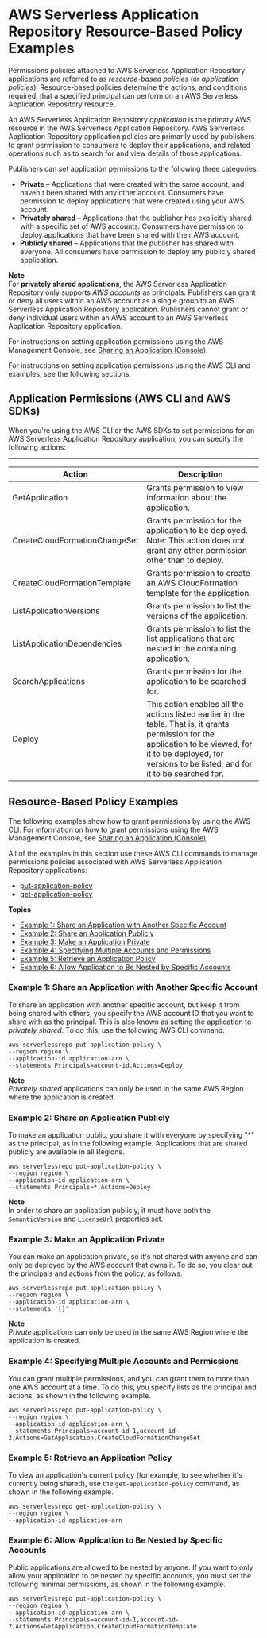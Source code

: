 # AWS Serverless Application Repository Resource\-Based Policy Examples<a name="security_iam_resource-based-policy-examples"></a>

Permissions policies attached to AWS Serverless Application Repository applications are referred to as *resource\-based policies* \(or *application policies*\)\. Resource\-based policies determine the actions, and conditions required, that a specified principal can perform on an AWS Serverless Application Repository resource\.

An AWS Serverless Application Repository *application* is the primary AWS resource in the AWS Serverless Application Repository\. AWS Serverless Application Repository application policies are primarily used by publishers to grant permission to consumers to deploy their applications, and related operations such as to search for and view details of those applications\.

Publishers can set application permissions to the following three categories:
+ **Private** – Applications that were created with the same account, and haven't been shared with any other account\. Consumers have permission to deploy applications that were created using your AWS account\.
+ **Privately shared** – Applications that the publisher has explicitly shared with a specific set of AWS accounts\. Consumers have permission to deploy applications that have been shared with their AWS account\.
+ **Publicly shared** – Applications that the publisher has shared with everyone\. All consumers have permission to deploy any publicly shared application\.

**Note**  
For **privately shared applications**, the AWS Serverless Application Repository only supports *AWS accounts* as principals\. Publishers can grant or deny all users within an AWS account as a single group to an AWS Serverless Application Repository application\. Publishers cannot grant or deny individual users within an AWS account to an AWS Serverless Application Repository application\.

For instructions on setting application permissions using the AWS Management Console, see [Sharing an Application \(Console\)](serverlessrepo-how-to-publish.md#share-application)\.

For instructions on setting application permissions using the AWS CLI and examples, see the following sections\.

## Application Permissions \(AWS CLI and AWS SDKs\)<a name="application-permissions"></a>

When you're using the AWS CLI or the AWS SDKs to set permissions for an AWS Serverless Application Repository application, you can specify the following actions:


****  

| Action | Description | 
| --- | --- | 
| GetApplication |  Grants permission to view information about the application\.  | 
| CreateCloudFormationChangeSet |  Grants permission for the application to be deployed\. Note: This action does *not* grant any other permission other than to deploy\.  | 
| CreateCloudFormationTemplate |  Grants permission to create an AWS CloudFormation template for the application\.  | 
| ListApplicationVersions | Grants permission to list the versions of the application\. | 
| ListApplicationDependencies | Grants permission to list the list applications that are nested in the containing application\. | 
| SearchApplications | Grants permission for the application to be searched for\. | 
| Deploy |  This action enables all the actions listed earlier in the table\. That is, it grants permission for the application to be viewed, for it to be deployed, for versions to be listed, and for it to be searched for\.  | 

## Resource\-Based Policy Examples<a name="access-control-resource-based-examples"></a>

The following examples show how to grant permissions by using the AWS CLI\. For information on how to grant permissions using the AWS Management Console, see [Sharing an Application \(Console\)](serverlessrepo-how-to-publish.md#share-application)\.

All of the examples in this section use these AWS CLI commands to manage permissions policies associated with AWS Serverless Application Repository applications:
+ [put\-application\-policy](https://docs.aws.amazon.com/cli/latest/reference/serverlessrepo/put-application-policy.html)
+ [get\-application\-policy](https://docs.aws.amazon.com/cli/latest/reference/serverlessrepo/get-application-policy.html)

**Topics**
+ [Example 1: Share an Application with Another Specific Account](#access-control-resource-based-example-share-with-specific-account)
+ [Example 2: Share an Application Publicly](#access-control-resource-based-example-share-publicly)
+ [Example 3: Make an Application Private](#access-control-resource-based-example-make-private)
+ [Example 4: Specifying Multiple Accounts and Permissions](#access-control-resource-based-example-multiple-permissions)
+ [Example 5: Retrieve an Application Policy](#access-control-resource-based-example-retrieve-app-policy)
+ [Example 6: Allow Application to Be Nested by Specific Accounts](#access-control-resource-based-example-nest-app-policy)

### Example 1: Share an Application with Another Specific Account<a name="access-control-resource-based-example-share-with-specific-account"></a>

To share an application with another specific account, but keep it from being shared with others, you specify the AWS account ID that you want to share with as the principal\. This is also known as setting the application to *privately shared*\. To do this, use the following AWS CLI command\.

```
aws serverlessrepo put-application-policy \
--region region \
--application-id application-arn \
--statements Principals=account-id,Actions=Deploy
```

**Note**  
*Privately shared* applications can only be used in the same AWS Region where the application is created\.

### Example 2: Share an Application Publicly<a name="access-control-resource-based-example-share-publicly"></a>

To make an application public, you share it with everyone by specifying "\*" as the principal, as in the following example\. Applications that are shared publicly are available in all Regions\.

```
aws serverlessrepo put-application-policy \
--region region \
--application-id application-arn \
--statements Principals=*,Actions=Deploy
```

**Note**  
In order to share an application publicly, it must have both the `SemanticVersion` and `LicenseUrl` properties set\.

### Example 3: Make an Application Private<a name="access-control-resource-based-example-make-private"></a>

You can make an application private, so it's not shared with anyone and can only be deployed by the AWS account that owns it\. To do so, you clear out the principals and actions from the policy, as follows\.

```
aws serverlessrepo put-application-policy \
--region region \
--application-id application-arn \
--statements '[]'
```

**Note**  
*Private* applications can only be used in the same AWS Region where the application is created\.

### Example 4: Specifying Multiple Accounts and Permissions<a name="access-control-resource-based-example-multiple-permissions"></a>

You can grant multiple permissions, and you can grant them to more than one AWS account at a time\. To do this, you specify lists as the principal and actions, as shown in the following example\.

```
aws serverlessrepo put-application-policy \
--region region \
--application-id application-arn \
--statements Principals=account-id-1,account-id-2,Actions=GetApplication,CreateCloudFormationChangeSet
```

### Example 5: Retrieve an Application Policy<a name="access-control-resource-based-example-retrieve-app-policy"></a>

To view an application's current policy \(for example, to see whether it's currently being shared\), use the `get-application-policy` command, as shown in the following example\.

```
aws serverlessrepo get-application-policy \
--region region \
--application-id application-arn
```

### Example 6: Allow Application to Be Nested by Specific Accounts<a name="access-control-resource-based-example-nest-app-policy"></a>

Public applications are allowed to be nested by anyone\. If you want to only allow your application to be nested by specific accounts, you must set the following minimal permissions, as shown in the following example\.

```
aws serverlessrepo put-application-policy \
--region region \
--application-id application-arn \
--statements Principals=account-id-1,account-id-2,Actions=GetApplication,CreateCloudFormationTemplate
```